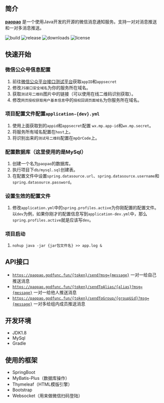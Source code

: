 ## 简介
**[paopao](https://paopao.godfunc.fun)** 是一个使用Java开发的开源的微信消息通知服务。支持一对对消息推送和一对多消息推送。

![build](https://github.com/Godfunc/paopao/workflows/build/badge.svg)
![release](https://img.shields.io/github/release/Godfunc/paopao.svg)
![downloads](https://img.shields.io/github/downloads/Godfunc/paopao/total.svg)
![license](https://img.shields.io/github/license/Godfunc/paopao)

## 快速开始
### 微信公众号信息配置
1. 前往[微信公众平台接口测试平台](https://mp.weixin.qq.com/debug/cgi-bin/sandboxinfo?action=showinfo&t=sandbox/index)获取`appID`和`appsecret`
2. 修改`JS接口安全域名`为你的服务所在域名。
3. 获取`测试号二维码`图片中的链接（可以使用在线二维码识别获取）。 
4. 修改`网页授权获取用户基本信息`中的`授权回调页面域名`为你服务所在域名。
### 项目配置文件配置`application-{dev}.yml`
1. 使用上面获取到的`appid`和`appsecret`配置 `wx.mp.app-id`和`wx.mp.secret`。
2. 将服务所有域名配置在`host`上。
3. 将识别出来的`测试号二维码`配置在`mpQrCode`上。
### 配置数据库（这里使用的是MySql）
1. 创建一个名为`paopao`的数据库。
2. 执行项目下`db/mysql.sql`创建表。
3. 在配置文件中设置`spring.datasource.url`、`spring.datasource.username`和`spring.datasource.password`。
### 设置生效的配置文件
1. 修改`application.yml`中的`spring.profiles.active`为你刚配置的配置文件。以`dev`为例，如果你刚才的配置信息写到`application-dev.yml`中，那么`spring.profiles.active`就是应该写`dev`。
### 项目启动
1.  `nohup java -jar {jar包文件名} >> app.log &`

## API接口
* [`https://paopao.godfunc.fun/{token}/send?msg={message}`](https://paopao.godfunc.fun/message) 一对一给自己推送消息
* [`https://paopao.godfunc.fun/{token}/sendToAlias/{alias}?msg={message}`](https://paopao.godfunc.fun/message-alias) 一对一给他人推送消息
* [`https://paopao.godfunc.fun/{token}/sendToGroup/{groupUid}?msg={message}`](https://paopao.godfunc.fun/message-group) 一对多给组内成员推送消息

## 开发环境
* JDK1.8
* MySql
* Gradle

## 使用的框架
* SpringBoot
* MyBatis-Plus（数据库操作）
* Thymeleaf（HTML模版引擎）
* Bootstrap
* Websocket（用来做微信扫码登陆）